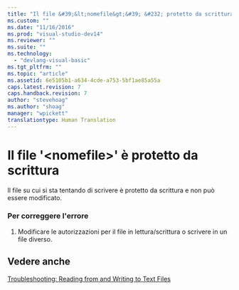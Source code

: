 ```yaml
---
title: "Il file &#39;&lt;nomefile&gt;&#39; &#232; protetto da scrittura | Microsoft Docs"
ms.custom: ""
ms.date: "11/16/2016"
ms.prod: "visual-studio-dev14"
ms.reviewer: ""
ms.suite: ""
ms.technology: 
  - "devlang-visual-basic"
ms.tgt_pltfrm: ""
ms.topic: "article"
ms.assetid: 6e5105b1-a634-4cde-a753-5bf1ae85a55a
caps.latest.revision: 7
caps.handback.revision: 7
author: "stevehoag"
ms.author: "shoag"
manager: "wpickett"
translationtype: Human Translation
---
```

# Il file &#39;&lt;nomefile&gt;&#39; &#232; protetto da scrittura
Il file su cui si sta tentando di scrivere è protetto da scrittura e non può essere modificato.  
  
### Per correggere l'errore  
  
1.  Modificare le autorizzazioni per il file in lettura\/scrittura o scrivere in un file diverso.  
  
## Vedere anche  
 [Troubleshooting: Reading from and Writing to Text Files](../../visual-basic/developing-apps/programming/drives-directories-files/troubleshooting-reading-from-and-writing-to-text-files.md)